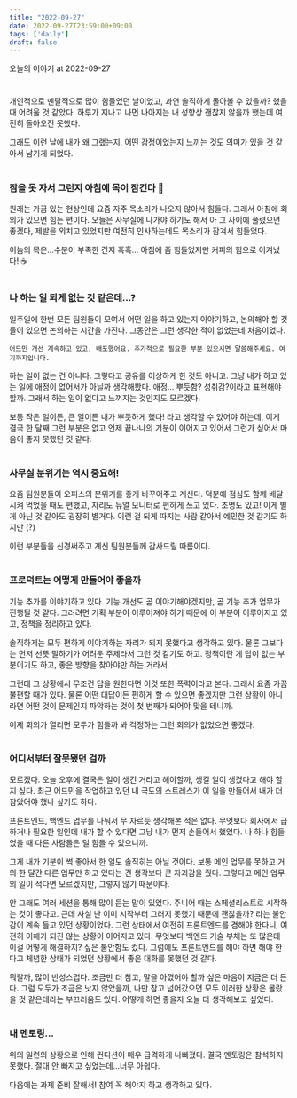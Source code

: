 ```yaml
---
title: "2022-09-27"
date: 2022-09-27T23:59:00+09:00
tags: ['daily']
draft: false
---
```

오늘의 이야기 at 2022-09-27
<!--more--> 

#
개인적으로 멘탈적으로 많이 힘들었던 날이었고, 과연 솔직하게 돌아볼 수 있을까? 했을 때 어려울 것 같았다.
하루가 지나고 나면 나아지는 내 성향상 괜찮지 않을까 했는데 여전히 돌아오진 못했다.

그래도 이런 날에 내가 왜 그랬는지, 어떤 감정이었는지 느끼는 것도 의미가 있을 것 같아서 남기게 되었다.


#
### 잠을 못 자서 그런지 아침에 목이 잠긴다 🥲
원래는 가끔 있는 현상인데 요즘 자주 목소리가 나오지 않아서 힘들다. 
그래서 아침에 회의가 있으면 힘든 편이다. 
오늘은 사무실에 나가야 하기도 해서 아 그 사이에 풀렸으면 좋겠다, 제발을 외치고 있었지만 여전히 인사하는데도 목소리가 잠겨서 힘들었다.

이놈의 목은...수분이 부족한 건지 흑흑... 아침에 좀 힘들었지만 커피의 힘으로 이겨냈다! ☕️


#
### 나 하는 일 되게 없는 것 같은데...?
일주일에 한번 모든 팀원들이 모여서 어떤 일을 하고 있는지 이야기하고, 논의해야 할 것들이 있으면 논의하는 시간을 가진다. 
그동안은 그런 생각한 적이 없었는데 처음이었다.

```
어드민 개선 계속하고 있고, 배포했어요. 추가적으로 필요한 부분 있으시면 말씀해주세요. 여기까지입니다.
```

하는 일이 없는 건 아니다. 
그렇다고 공유를 이상하게 한 것도 아니고. 
그냥 내가 하고 있는 일에 애정이 없어서가 아닐까 생각해봤다. 
애정... 뿌듯함? 성취감?이라고 표현해야 할까. 
그래서 하는 일이 없다고 느껴지는 것인지도 모르겠다.

보통 작은 일이든, 큰 일이든 내가 뿌듯하게 했다! 라고 생각할 수 있어야 하는데, 이게 결국 한 달째 그런 부분은 없고 언제 끝나나의 기분이 이어지고 있어서 그런가 싶어서 마음이 좋지 못했던 것 같다.


#
### 사무실 분위기는 역시 중요해!
요즘 팀원분들이 오피스의 분위기를 좋게 바꾸어주고 계신다. 
덕분에 점심도 함께 배달 시켜 먹었을 때도 편했고, 자리도 듀얼 모니터로 편하게 쓰고 있다. 조명도 있고! 
이게 별게 아닌 것 같아도 굉장히 별거다. 
이런 걸 되게 따지는 사람 같아서 예민한 것 같기도 하지만 (?)

이런 부분들을 신경써주고 계신 팀원분들께 감사드릴 따름이다.


#
### 프로덕트는 어떻게 만들어야 좋을까
기능 추가를 이야기하고 있다. 
기능 개선도 곧 이야기해야겠지만, 곧 기능 추가 업무가 진행될 것 같다. 
그러려면 기획 부분이 이루어져야 하기 때문에 이 부분이 이루어지고 있고, 정책을 정리하고 있다.

솔직하게는 모두 편하게 이야기하는 자리가 되지 못했다고 생각하고 있다. 
물론 그보다는 먼저 선뜻 말하기가 어려운 주제라서 그런 것 같기도 하고. 
정책이란 게 답이 없는 부분이기도 하고, 좋은 방향을 찾아야만 하는 거라서.

그런데 그 상황에서 무조건 답을 원한다면 이것 또한 폭력이라고 본다. 
그래서 요즘 가끔 불편할 때가 있다. 
물론 어떤 대답이든 편하게 할 수 있으면 좋겠지만 그런 상황이 아니라면 어떤 것이 문제인지 파악하는 것이 첫 번째가 되어야 맞을 테니까. 

이제 회의가 열리면 모두가 힘들까 봐 걱정하는 그런 회의가 없었으면 좋겠다.


#
### 어디서부터 잘못됐던 걸까
모르겠다. 
오늘 오후에 결국은 일이 생긴 거라고 해야할까, 생길 일이 생겼다고 해야 할지 싶다. 
최근 어드민을 작업하고 있던 내 극도의 스트레스가 이 일을 만들어서 내가 더 참았어야 했나 싶기도 하다.

프론트엔드, 백엔드 업무를 나눠서 무 자르듯 생각해본 적은 없다.
무엇보다 회사에서 급하거나 필요한 일인데 내가 할 수 있다면 그냥 내가 먼저 손들어서 했었다. 
나 하나 힘들었을 때 다른 사람들은 덜 힘들 수 있으니까. 

그게 내가 기분이 썩 좋아서 한 일도 솔직히는 아닐 것이다. 
보통 메인 업무를 못하고 거의 한 달간 다른 업무만 하고 있다는 건 생각보다 큰 자괴감을 줬다. 
그렇다고 메인 업무의 일이 적다면 모르겠지만, 그렇지 않기 때문이다.

안 그래도 여러 세션을 통해 많이 듣는 말이 있었다. 
주니어 때는 스페셜리스트로 시작하는 것이 좋다고. 
근데 사실 난 이미 시작부터 그러지 못했기 때문에 괜찮을까? 라는 불안감이 계속 들고 있던 상황이었다. 
그런 상태에서 여전히 프론트엔드를 겸해야 한다니, 여전히 이해가 되진 않는 상황이 이어지고 있다. 
무엇보다 백엔드 기술 부채는 또 많은데 이걸 어떻게 해결하지? 싶은 불안함도 컸다. 
그럼에도 프론트엔드를 해야 하면 해야 한다고 체념한 상태가 되었던 상황에서 좋은 대화를 못했던 것 같다.

뭐랄까, 많이 반성스럽다. 
조금만 더 참고, 말을 아꼈어야 할까 싶은 마음이 지금은 더 든다.
그럼 모두가 조금은 낫지 않았을까, 나만 참고 넘어갔으면 모두 이러한 상황은 몰랐을 것 같은데라는 부끄러움도 있다. 
어떻게 하면 좋을지 오늘 더 생각해보고 싶었다.


#
### 내 멘토링...
위의 일련의 상황으로 인해 컨디션이 매우 급격하게 나빠졌다. 결국 멘토링은 참석하지 못했다. 
절대 안 빠지고 싶었는데...너무 아쉽다. 

다음에는 과제 준비 잘해서! 참여 꼭 해야지 하고 생각하고 있다.
